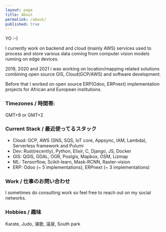 ```yaml
---
layout: page
title: About
permalink: /about/
published: true
---
```


YO :-)

I currently work on backend and cloud (mainly AWS) services used to process and store various data coming from computer vision models running on edge devices.

2019, 2020 and 2021 i was working on location/mapping related solutions combining open source GIS, Cloud(GCP/AWS) and software development.

Before that I worked on open source ERP(Odoo, ERPnext) implementation projects for African and European institutions.

### Timezones / 時間帯:
GMT+9 or GMT+2


### Current Stack / 最近使ってるスタック

- Cloud: GCP, AWS (SNS, SQS, IoT core, Appsync, IAM, Lambda), Serverless framework and Pulumi
- Dev: Rust(recently), Python, Elixir, C, Django, JS, Docker
- GIS: QGIS, GDAL, OGR, Postgis, Mapbox, OSM, Lizmap
- ML: Tensorflow, Scikit-learn, Mask-RCNN, Raster-vision
- ERP: Odoo (~ 5 implementations), ERPnext (~ 3 implementations)

### Work / 仕事のお問い合わせ

I sometimes do consulting work so feel free to reach out on my social networks.


### Hobbies / 趣味

Karate, Judo, 演歌, 温泉, South park
